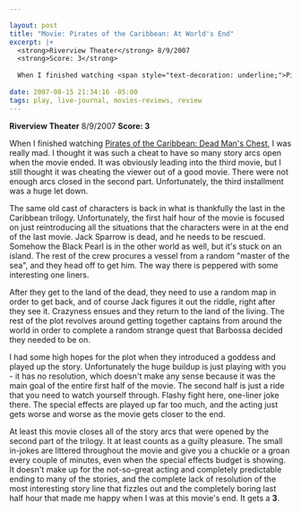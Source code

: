 ```yaml
--- 

layout: post
title: "Movie: Pirates of the Caribbean: At World's End"
excerpt: |+
  <strong>Riverview Theater</strong> 8/9/2007
  <strong>Score: 3</strong>
  
  When I finished watching <span style="text-decoration: underline;">Pirates of the Caribbean: Dead Man's Chest</span>, I was really mad.  I thought it was such a cheat to have so many story arcs open when the movie ended.  It was obviously leading into the third movie, but I still thought it was cheating the viewer out of a good movie.  There were not enough arcs closed in the second part.  Unfortunately, the third installment was a huge let down.
  
date: 2007-08-15 21:34:16 -05:00
tags: play, live-journal, movies-reviews, review
---
```

<strong>Riverview Theater</strong> 8/9/2007
<strong>Score: 3</strong>

When I finished watching <span style="text-decoration: underline;">Pirates of the Caribbean: Dead Man's Chest</span>, I was really mad.  I thought it was such a cheat to have so many story arcs open when the movie ended.  It was obviously leading into the third movie, but I still thought it was cheating the viewer out of a good movie.  There were not enough arcs closed in the second part.  Unfortunately, the third installment was a huge let down.

<!--break-->

The same old cast of characters is back in what is thankfully the last in the Caribbean trilogy. Unfortunately, the first half hour of the movie is focused on just reintroducing all the situations that the characters were in at the end of the last movie. Jack Sparrow is dead, and he needs to be rescued. Somehow the Black Pearl is in the other world as well, but it's stuck on an island. The rest of the crew procures a vessel from a random "master of the sea", and they head off to get him. The way there is peppered with some interesting one liners.

After they get to the land of the dead, they need to use a random map in order to get back, and of course Jack figures it out the riddle, right after they see it. Crazyness ensues and they return to the land of the living. The rest of the plot revolves around getting together captains from around the world in order to complete a random strange quest that Barbossa decided they needed to be on.

I had some high hopes for the plot when they introduced a goddess and played up the story. Unfortunately the huge buildup is just playing with you - it has no resolution, which doesn't make any sense because it was the main goal of the entire first half of the movie. The second half is just a ride that you need to watch yourself through. Flashy fight here, one-liner joke there. The special effects are played up far too much, and the acting just gets worse and worse as the movie gets closer to the end.

At least this movie closes all of the story arcs that were opened by the second part of the trilogy. It at least counts as a guilty pleasure. The small in-jokes are littered throughout the movie and give you a chuckle or a groan every couple of minutes, even when the special effects budget is showing. It doesn't make up for the not-so-great acting and completely predictable ending to many of the stories, and the complete lack of resolution of the most interesting story line that fizzles out and the completely boring last half hour that made me happy when I was at this movie's end. It gets a <strong>3</strong>.
